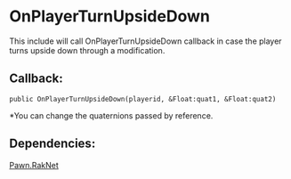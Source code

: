 # OnPlayerTurnUpsideDown
This include will call OnPlayerTurnUpsideDown callback in case the player turns upside down through a modification.

## Callback:
```pawn
public OnPlayerTurnUpsideDown(playerid, &Float:quat1, &Float:quat2)
```

*You can change the quaternions passed by reference.

## Dependencies:
[Pawn.RakNet](http://forum.sa-mp.com/showthread.php?t=640306)
